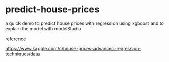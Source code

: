# predict-house-prices
a quick demo to predict house prices with regression using xgboost and to explain the model with modelStudio

reference 

https://www.kaggle.com/c/house-prices-advanced-regression-techniques/data
